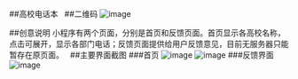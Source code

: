 ##高校电话本
 
##二维码
![image](https://github.com/wagez/images/blob/master/images/6/erweima.jpg)
 
##创意说明
小程序有两个页面，分别是首页和反馈页面。首页显示各高校名称，点击可展开，显示各部门电话；反馈页面提供给用户反馈意见，目前无服务器只能暂存在原页面。
 
##主要界面截图
###首页
![image](https://github.com/wagez/images/blob/master/images/6/shouye.JPG)
![image](https://github.com/wagez/images/blob/master/images/6/zhankai.JPG)
###反馈界面
![image](https://github.com/wagez/images/blob/master/images/6/fankui.JPG)
